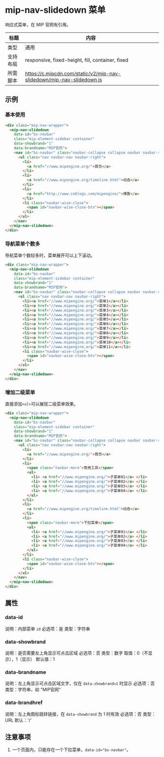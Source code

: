 # mip-nav-slidedown 菜单

响应式菜单，在 MIP 官网有引用。

标题|内容
----|----
类型|通用
支持布局|responsive, fixed-height, fill, container, fixed
所需脚本|https://c.mipcdn.com/static/v2/mip-nav-slidedown/mip-nav-slidedown.js

## 示例
### 基本使用
```html
<div class="mip-nav-wrapper">
  <mip-nav-slidedown
    data-id="bs-navbar"
    class="mip-element-sidebar container"
    data-showbrand="1"
    data-brandname="MIP官网">
    <nav id="bs-navbar" class="navbar-collapse collapse navbar navbar-static-top">
      <ul class="nav navbar-nav navbar-right">
        <li>
          <a href="//www.mipengine.org/">首页</a>
        </li>
        <li>
          <a href="//www.mipengine.org/timeline.html">动态</a>
        </li>
        <li>
          <a href="http://www.cnblogs.com/mipengine/">博客</a>
        </li>
        <li class="navbar-wise-close">
          <span id="navbar-wise-close-btn"></span>
        </li>
      </ul>
    </nav>
  </mip-nav-slidedown>
</div>
```

### 导航菜单个数多
导航菜单个数较多时，菜单展开可以上下滚动。
```html
<div class="mip-nav-wrapper">
  <mip-nav-slidedown
    data-id="bs-navbar"
    class="mip-element-sidebar container"
    data-showbrand="1"
    data-brandname="MIP官网">
    <nav id="bs-navbar" class="navbar-collapse collapse navbar navbar-static-top">
      <ul class="nav navbar-nav navbar-right">
        <li><a href="//www.mipengine.org/">菜单1</a></li>
        <li><a href="//www.mipengine.org/">菜单2</a></li>
        <li><a href="//www.mipengine.org/">菜单3</a></li>
        <li><a href="//www.mipengine.org/">菜单4</a></li>
        <li><a href="//www.mipengine.org/">菜单5</a></li>
        <li><a href="//www.mipengine.org/">菜单6</a></li>
        <li><a href="//www.mipengine.org/">菜单7</a></li>
        <li><a href="//www.mipengine.org/">菜单8</a></li>
        <li><a href="//www.mipengine.org/">菜单9</a></li>
        <li><a href="//www.mipengine.org/">菜单10</a></li>
        <li><a href="//www.mipengine.org/">菜单11</a></li>
        <li class="navbar-wise-close">
          <span id="navbar-wise-close-btn"></span>
        </li>
      </ul>
    </nav>
  </mip-nav-slidedown>
</div>
```

### 增加二级菜单
直接添加`<ul>`可以展现二级菜单效果。
```html
<div class="mip-nav-wrapper">
  <mip-nav-slidedown
    data-id="bs-navbar"
    class="mip-element-sidebar container"
    data-showbrand="1"
    data-brandname="MIP官网">
    <nav id="bs-navbar" class="navbar-collapse collapse navbar navbar-static-top">
      <ul class="nav navbar-nav navbar-right">
        <li>
          <a href="//www.mipengine.org/">首页</a>
        </li>
        <li>
          <span class="navbar-more">常用工具</span>
          <ul>
            <li> <a href="//www.mipengine.org/">子菜单01</a> </li>
            <li> <a href="//www.mipengine.org/">子菜单02</a> </li>
            <li> <a href="//www.mipengine.org/">子菜单03</a> </li>
            <li> <a href="//www.mipengine.org/">子菜单04</a> </li>
          </ul>
        </li>
        <li>
          <a href="//www.mipengine.org/timeline.html">动态</a>
        </li>
        <li>
          <span class="navbar-more">下拉菜单</span>
          <ul>
            <li> <a href="//www.mipengine.org/">子菜单01</a> </li>
            <li> <a href="//www.mipengine.org/">子菜单02</a> </li>
            <li> <a href="//www.mipengine.org/">子菜单03</a> </li>
            <li> <a href="//www.mipengine.org/">子菜单04</a> </li>
          </ul>
        </li>
        <li class="navbar-wise-close">
          <span id="navbar-wise-close-btn"></span>
        </li>
      </ul>
    </nav>
  </mip-nav-slidedown>
</div>
```

## 属性

### data-id
说明：内部菜单 `id`
必选项：是
类型：字符串

### data-showbrand
说明：是否需要左上角显示可点击区域
必选项：否
类型：数字
取值：0（不显示），1（显示）
默认值：1

### data-brandname
说明：左上角显示可点击区域文字，仅在 `data-showbrand=1` 时显示
必选项：否
类型：字符串，如 "MIP官网"

### data-brandhref
说明：左上角图标跳转链接，在 `data-showbrand` 为 1 时有效
必选项：否
类型：URL
默认：'/'

## 注意事项
1. 一个页面内，只能存在一个下拉菜单，`data-id="bs-navbar"`。
